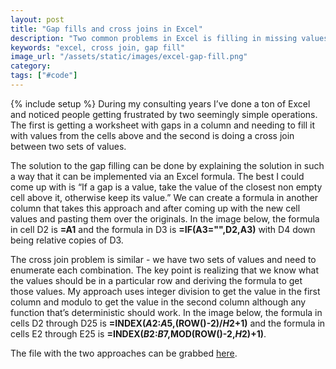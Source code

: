 ```yaml
---
layout: post
title: "Gap fills and cross joins in Excel"
description: "Two common problems in Excel is filling in missing values and doing a cross join. Here are two ways to do it."
keywords: "excel, cross join, gap fill"
image_url: "/assets/static/images/excel-gap-fill.png"
category:
tags: ["#code"]
---
```

{% include setup %}
During my consulting years I’ve done a ton of Excel and noticed people getting frustrated by two seemingly simple operations. The first is getting a worksheet with gaps in a column and needing to fill it with values from the cells above and the second is doing a cross join between two sets of values.

The solution to the gap filling can be done by explaining the solution in such a way that it can be implemented via an Excel formula. The best I could come up with is “If a gap is a value, take the value of the closest non empty cell above it, otherwise keep its value.” We can create a formula in another column that takes this approach and after coming up with the new cell values and pasting them over the originals. In the image below, the formula in cell D2 is <strong>=A1</strong> and the formula in D3 is <strong>=IF(A3="",D2,A3)</strong> with D4 down being relative copies of D3.

<amp-img src="{{ IMG_PATH }}excel-gap-fill.png" alt="Excel gap fill"  width="547" height="626" layout="responsive"></amp-img>

The cross join problem is similar - we have two sets of values and need to enumerate each combination. The key point is realizing that we know what the values should be in a particular row and deriving the formula to get those values. My approach uses integer division to get the value in the first column and modulo to get the value in the second column although any function that’s deterministic should work. In the image below, the formula in cells D2 through D25 is <strong>=INDEX($A$2:$A$5,(ROW()-2)/$H$2+1)</strong> and the formula in cells E2 through E25 is <strong>=INDEX($B$2:$B$7,MOD(ROW()-2,$H$2)+1)</strong>.

<amp-img src="{{ IMG_PATH }}excel-cross-join.png" alt="Excel cross join"  width="830" height="609" layout="responsive"></amp-img>

The file with the two approaches can be grabbed <a href="{{ DATA_PATH }}excel-gap-fill-cross-join.xlsx">here</a>.